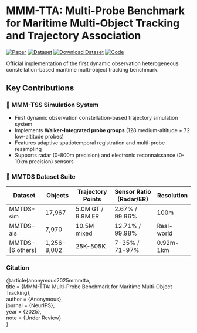 
# MMM-TTA: Multi-Probe Benchmark for Maritime Multi-Object Tracking and Trajectory Association

[![Paper](https://img.shields.io/badge/arXiv-Paper-31AE8A)]()
[![Dataset](https://img.shields.io/badge/Docs-MMTDS_Dataset-0089D6)](https://yide-qiu.github.io/Pages_MMMTAA_Dataset/)
[![Download Dataset](https://img.shields.io/badge/Download-Data-10B981)](https://pan.quark.cn/s/42ff735ebab5)
[![Code](https://img.shields.io/badge/Code-Data-0089D6)](https://github.com/Yide-Qiu/MMTD/)

Official implementation of the first dynamic observation heterogeneous constellation-based maritime multi-object tracking benchmark.

## Key Contributions

### 🌟 **MMM-TSS Simulation System**
- First dynamic observation constellation-based trajectory simulation system
- Implements **Walker-Integrated probe groups** (128 medium-altitude + 72 low-altitude probes)
- Features adaptive spatiotemporal registration and multi-probe resampling
- Supports radar (0-800m precision) and electronic reconnaissance (0-10km precision) sensors

### 🚢 **MMTDS Dataset Suite**
| Dataset        | Objects | Trajectory Points | Sensor Ratio (Radar/ER) | Resolution | 
|----------------|---------|-------------------|-------------------------|------------|
| MMTDS-sim      | 17,967  | 5.0M GT / 9.9M ER | 2.67% / 99.96%          | 100m       |
| MMTDS-ais      | 7,970   | 10.5M mixed       | 12.71% / 99.98%         | Real-world |
| MMTDS-[6 others]| 1,256-8,002 | 25K-505K    | 7-35% / 71-97%       | 0.92m-1km  |

### Citation
@article{anonymous2025mmmtta,<br>
  title     = {MMM-TTA: Multi-Probe Benchmark for Maritime Multi-Object Tracking},<br>
  author    = {Anonymous},<br>
  journal   = {NeurIPS},<br>
  year      = {2025},<br>
  note      = {Under Review}<br>
}
